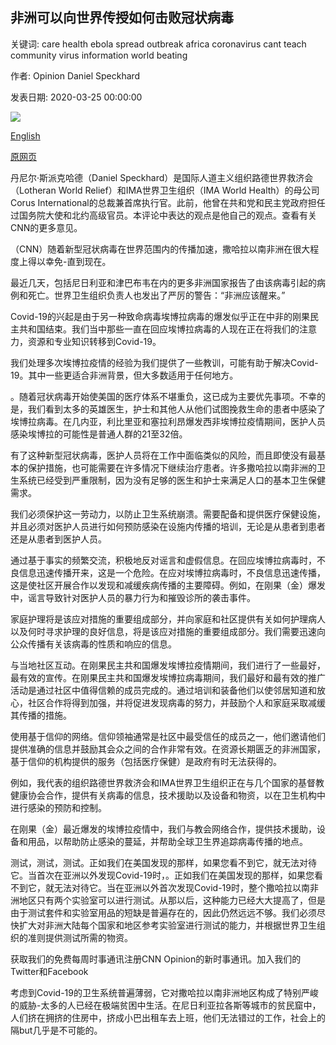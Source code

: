 ## 非洲可以向世界传授如何击败冠状病毒

关键词: care health ebola spread outbreak africa coronavirus cant teach community virus information world beating

作者: Opinion Daniel Speckhard

发表日期: 2020-03-25 00:00:00

![](https://cdn.cnn.com/cnnnext/dam/assets/200325134204-nairobi-temperature-check-0318-super-tease.jpg)

[English](What%20Africa%20can%20teach%20the%20world%20about%20beating%20the%20coronavirus.md)

[原网页](https://edition.cnn.com/2020/03/25/opinions/africa-ebola-lessons-coronavirus-speckhard/index.html)

丹尼尔·斯派克哈德（Daniel Speckhard）是国际人道主义组织路德世界救济会（Lotheran World Relief）和IMA世界卫生组织（IMA World Health）的母公司Corus International的总裁兼首席执行官。此前，他曾在共和党和民主党政府担任过国务院大使和北约高级官员。本评论中表达的观点是他自己的观点。查看有关CNN的更多意见。

（CNN）随着新型冠状病毒在世界范围内的传播加速，撒哈拉以南非洲在很大程度上得以幸免-直到现在。

最近几天，包括尼日利亚和津巴布韦在内的更多非洲国家报告了由该病毒引起的病例和死亡。世界卫生组织负责人也发出了严厉的警告：“非洲应该醒来。”

Covid-19的兴起是由于另一种致命病毒埃博拉病毒的爆发似乎正在中非的刚果民主共和国结束。我们当中那些一直在回应埃博拉病毒的人现在正在将我们的注意力，资源和专业知识转移到Covid-19。

我们处理多次埃博拉疫情的经验为我们提供了一些教训，可能有助于解决Covid-19。其中一些更适合非洲背景，但大多数适用于任何地方。

。随着冠状病毒开始使美国的医疗体系不堪重负，这已成为主要优先事项。不幸的是，我们看到太多的英雄医生，护士和其他人从他们试图挽救生命的患者中感染了埃博拉病毒。在几内亚，利比里亚和塞拉利昂爆发西非埃博拉疫情期间，医护人员感染埃博拉的可能性是普通人群的21至32倍。

有了这种新型冠状病毒，医护人员将在工作中面临类似的风险，而且即使没有最基本的保护措施，也可能需要在许多情况下继续治疗患者。许多撒哈拉以南非洲的卫生系统已经受到严重限制，因为没有足够的医生和护士来满足人口的基本卫生保健需求。

我们必须保护这一劳动力，以防止卫生系统崩溃。需要配备和提供医疗保健设施，并且必须对医护人员进行如何预防感染在设施内传播的培训，无论是从患者到患者还是从患者到医护人员。

通过基于事实的频繁交流，积极地反对谣言和虚假信息。在回应埃博拉病毒时，不良信息迅速传播开来，这是一个危险。在应对埃博拉病毒时，不良信息迅速传播，这是使社区开展合作以发现和减缓疾病传播的主要障碍。例如，在刚果（金）爆发中，谣言导致针对医护人员的暴力行为和摧毁诊所的袭击事件。

家庭护理将是该应对措施的重要组成部分，并向家庭和社区提供有关如何护理病人以及何时寻求护理的良好信息，将是该应对措施的重要组成部分。我们需要迅速向公众传播有关该病毒的性质和响应的信息。

与当地社区互动。在刚果民主共和国爆发埃博拉疫情期间，我们进行了一些最好，最有效的宣传。在刚果民主共和国爆发埃博拉病毒期间，我们最好和最有效的推广活动是通过社区中值得信赖的成员完成的。通过培训和装备他们以使邻居知道和放心，社区合作将得到加强，并将促进发现病毒的努力，并鼓励个人和家庭采取减缓其传播的措施。

使用基于信仰的网络。信仰领袖通常是社区中最受信任的成员之一，他们邀请他们提供准确的信息并鼓励其会众之间的合作非常有效。在资源长期匮乏的非洲国家，基于信仰的机构提供的服务（包括医疗保健）是政府有时无法获得的。

例如，我代表的组织路德世界救济会和IMA世界卫生组织正在与几个国家的基督教健康协会合作，提供有关病毒的信息，技术援助以及设备和物资，以在卫生机构中进行感染的预防和控制。

在刚果（金）最近爆发的埃博拉疫情中，我们与教会网络合作，提供技术援助，设备和用品，以帮助防止感染的蔓延，并帮助全球卫生界追踪病毒传播的地点。

测试，测试，测试。正如我们在美国发现的那样，如果您看不到它，就无法对待它。当首次在亚洲以外发现Covid-19时，。正如我们在美国发现的那样，如果您看不到它，就无法对待它。当在亚洲以外首次发现Covid-19时，整个撒哈拉以南非洲地区只有两个实验室可以进行测试。从那以后，这种能力已经大大提高了，但是由于测试套件和实验室用品的短缺是普遍存在的，因此仍然远远不够。我们必须尽快扩大对非洲大陆每个国家和地区参考实验室进行测试的能力，并根据世界卫生组织的准则提供测试所需的物资。

获取我们的免费每周时事通讯注册CNN Opinion的新时事通讯。加入我们的Twitter和Facebook

考虑到Covid-19的卫生系统普遍薄弱，它对撒哈拉以南非洲地区构成了特别严峻的威胁-太多的人已经在极端贫困中生活。在尼日利亚拉各斯等城市的贫民窟中，人们挤在拥挤的住房中，挤成小巴出租车去上班，他们无法错过的工作，社会上的隔but几乎是不可能的。